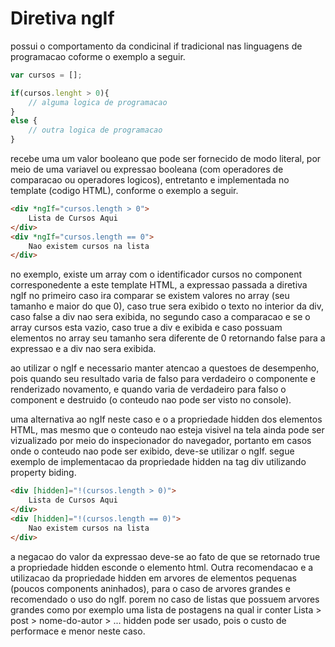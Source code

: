 # Diretiva ngIf

possui o comportamento da condicinal if tradicional nas linguagens de programacao coforme o exemplo a seguir.

```typescript
var cursos = [];

if(cursos.lenght > 0){
    // alguma logica de programacao
}
else {
    // outra logica de programacao
}
```
recebe uma um valor booleano que pode ser fornecido de modo literal, por meio de uma variavel ou expressao booleana (com operadores de comparacao ou operadores logicos), entretanto e implementada no template (codigo HTML), conforme o exemplo a seguir.
```HTML
<div *ngIf="cursos.length > 0">
    Lista de Cursos Aqui
</div>
<div *ngIf="cursos.length == 0">
    Nao existem cursos na lista
</div>
```
no exemplo, existe um array com o identificador cursos no component corresponedente a este template HTML, a expressao passada a diretiva ngIf no primeiro caso ira comparar se existem valores no array (seu tamanho e maior do que 0), caso true sera exibido o texto no interior da div, caso false a div nao sera exibida, no segundo caso a comparacao e se o array cursos esta vazio, caso true a div e exibida e caso possuam elementos no array seu tamanho sera diferente de 0 retornando false para a expressao e a div nao sera exibida.

ao utilizar o ngIf e necessario manter atencao a questoes de desempenho, pois quando seu resultado varia de falso para verdadeiro o componente e renderizado novamento, e quando varia de verdadeiro para falso o component e destruido (o conteudo nao pode ser visto no console).

uma alternativa ao ngIf neste caso e o a propriedade hidden dos elementos HTML, mas mesmo que o conteudo nao esteja visivel na tela ainda pode ser vizualizado por meio do inspecionador do navegador, portanto em casos onde o conteudo nao pode ser exibido, deve-se utilizar o ngIf. segue exemplo de implementacao da propriedade hidden na tag div utilizando property biding.

```HTML
<div [hidden]="!(cursos.length > 0)">
    Lista de Cursos Aqui
</div>
<div [hidden]="!(cursos.length == 0)">
    Nao existem cursos na lista
</div>
```
a negacao do valor da expressao deve-se ao fato de que se retornado true a propriedade hidden esconde o elemento html. Outra recomendacao e a utilizacao da propriedade hidden em arvores de elementos pequenas (poucos components aninhados), para o caso de arvores grandes e recomendado o uso do ngIf. porem no caso de listas que possuem arvores grandes como por exemplo uma lista de postagens na qual ir conter Lista > post > nome-do-autor > ... hidden pode ser usado, pois o custo de performace e menor neste caso.


